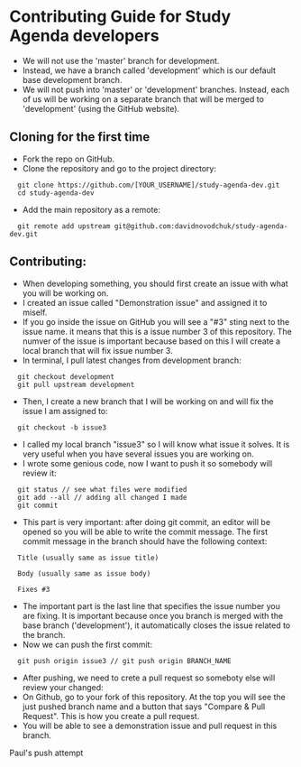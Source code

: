 # Contributing Guide for Study Agenda developers

- We will not use the 'master' branch for development.
- Instead, we have a branch called 'development' which is our default base development branch.
- We will not push into 'master' or 'development' branches. Instead, each of us will be working on a separate branch that will be merged to 'development' (using the GitHub website).

## Cloning for the first time

- Fork the repo on GitHub.
- Clone the repository and go to the project directory:
```
  git clone https://github.com/[YOUR_USERNAME]/study-agenda-dev.git
  cd study-agenda-dev
```
- Add the main repository as a remote:
```
  git remote add upstream git@github.com:davidnovodchuk/study-agenda-dev.git
```

## Contributing:

- When developing something, you should first create an issue with what you will be working on. 
- I created an issue called "Demonstration issue" and assigned it to miself.
- If you go inside the issue on GitHub you will see a "#3" sting next to the issue name. it means that this is a issue number 3 of this repository. The numver of the issue is important because based on this I will create a local branch that will fix issue number 3.
- In terminal, I pull latest changes from development branch:
```
  git checkout development
  git pull upstream development
```
- Then, I create a new branch that I will be working on and will fix the issue I am assigned to:
```
  git checkout -b issue3
```
- I called my local branch "issue3" so I will know what issue it solves. It is very useful when you have several issues you are working on.
- I wrote some genious code, now I want to push it so somebody will review it:
```
  git status // see what files were modified
  git add --all // adding all changed I made
  git commit
```
- This part is very important: after doing git commit, an editor will be opened so you will be able to write the commit message. The first commit message in the branch should have the following context:
```
  Title (usually same as issue title)
  
  Body (usually same as issue body)
  
  Fixes #3
```
- The important part is the last line that specifies the issue number you are fixing. It is important because once you branch is merged with the base branch ('development'), it automatically closes the issue related to the branch.
- Now we can push the first commit:
```
  git push origin issue3 // git push origin BRANCH_NAME
```
- After pushing, we need to crete a pull request so someboty else will review your changed:
- On Github, go to your fork of this repository. At the top you will see the just pushed branch name and a button that says "Compare & Pull Request". This is how you create a pull request.
- You will be able to see a demonstration issue and pull request in this branch.

Paul's push attempt

